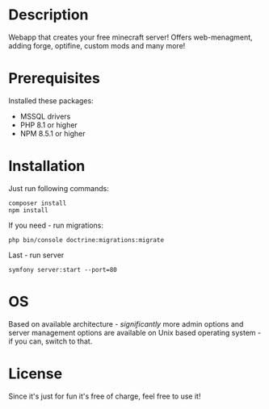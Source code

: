 # Description
Webapp that creates your free minecraft server! Offers web-menagment, adding forge, optifine, custom mods and many more!

# Prerequisites
Installed these packages:
* MSSQL drivers
* PHP 8.1 or higher
* NPM 8.5.1 or higher

# Installation 
Just run following commands:
```
composer install
npm install
```
If you need - run migrations:
```
php bin/console doctrine:migrations:migrate
```
Last - run server
```
symfony server:start --port=80
```

# OS 
Based on available architecture - *significantly* more admin options and server management options are available on Unix based operating system - if you can, switch to that.  

# License
Since it's just for fun it's free of charge, feel free to use it!
